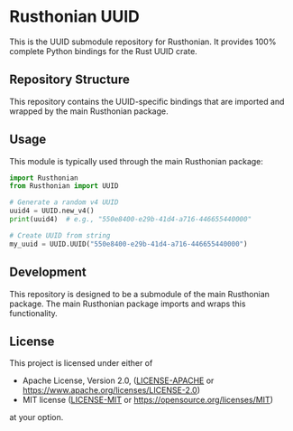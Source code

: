 # Rusthonian UUID

This is the UUID submodule repository for Rusthonian. It provides 100% complete Python bindings for the Rust UUID crate.

## Repository Structure

This repository contains the UUID-specific bindings that are imported and wrapped by the main Rusthonian package.

## Usage

This module is typically used through the main Rusthonian package:

```python
import Rusthonian
from Rusthonian import UUID

# Generate a random v4 UUID
uuid4 = UUID.new_v4()
print(uuid4)  # e.g., "550e8400-e29b-41d4-a716-446655440000"

# Create UUID from string
my_uuid = UUID.UUID("550e8400-e29b-41d4-a716-446655440000")
```

## Development

This repository is designed to be a submodule of the main Rusthonian package. The main Rusthonian package imports and wraps this functionality.

## License

This project is licensed under either of

- Apache License, Version 2.0, ([LICENSE-APACHE](LICENSE-APACHE) or https://www.apache.org/licenses/LICENSE-2.0)
- MIT license ([LICENSE-MIT](LICENSE-MIT) or https://opensource.org/licenses/MIT)

at your option.
